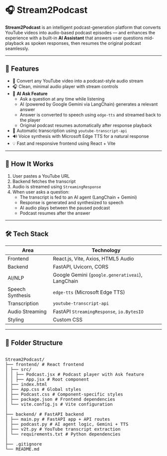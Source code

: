 # 🎧 Stream2Podcast

**Stream2Podcast** is an intelligent podcast-generation platform that converts YouTube videos into audio-based podcast episodes — and enhances the experience with a built-in **AI Assistant** that answers user questions mid-playback as spoken responses, then resumes the original podcast seamlessly.

---

## 🚀 Features

- 🔗 Convert any YouTube video into a podcast-style audio stream
- 🎧 Clean, minimal audio player with stream controls
- 🤖 **AI Ask Feature**
  - Ask a question at any time while listening
  - AI (powered by Google Gemini via LangChain) generates a relevant answer
  - Answer is converted to speech using `edge-tts` and streamed back to the player
  - Original podcast resumes automatically after response playback
- 📝 Automatic transcription using `youtube-transcript-api`
- 🔊 Voice synthesis with Microsoft Edge TTS for a natural response
- 💡 Fast and responsive frontend using React + Vite

---

## 🧠 How It Works

1. User pastes a YouTube URL
2. Backend fetches the transcript
3. Audio is streamed using `StreamingResponse`
4. When user asks a question:
   - The transcript is fed to an AI agent (LangChain + Gemini)
   - Response is generated and synthesized to speech
   - AI audio plays between the paused podcast
   - Podcast resumes after the answer

---

## 🛠️ Tech Stack

| Area           | Technology |
|----------------|------------|
| Frontend       | React.js, Vite, Axios, HTML5 Audio |
| Backend        | FastAPI, Uvicorn, CORS |
| AI/NLP         | Google Gemini (`google.generativeai`), LangChain |
| Speech Synthesis | `edge-tts` (Microsoft Edge TTS) |
| Transcription  | `youtube-transcript-api` |
| Audio Streaming| FastAPI `StreamingResponse`, `io.BytesIO` |
| Styling        | Custom CSS |

---

## 📁 Folder Structure
<pre>  
Stream2Podcast/
├── frontend/ # React frontend
│ ├── src/
│ │ ├── Podcast.jsx # Podcast player with Ask feature
│ │ ├── App.jsx # Root component
│ ├── index.html
│ ├── App.css # Global styles
│ ├── Podcast.css # Component-specific styles
│ ├── package.json # Frontend dependencies
│ └── vite.config.js # Vite configuration
│
├── backend/ # FastAPI backend
│ ├── main.py # FastAPI app + API routes
│ ├── podcast.py # AI agent logic, Gemini + TTS
│ ├── v2t.py # YouTube transcript extraction
│ └── requirements.txt # Python dependencies
│
├── .gitignore
└── README.md
</pre>
